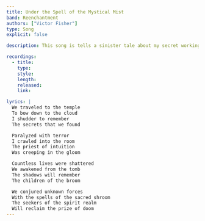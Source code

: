 ```yaml
---
title: Under the Spell of the Mystical Mist
band: Reenchantment
authors: ["Victor Fisher"]
type: Song
explicit: false

description: This song is tells a sinister tale about my secret workings with the most extreme forms of magical rites.

recordings:
  - title: 
    type: 
    style: 
    length: 
    released: 
    link: 

lyrics: |
  We traveled to the temple
  To bow down to the cloud
  I shudder to remember
  The secrets that we found

  Paralyzed with terror
  I crawled into the room
  The priest of intuition
  Was creeping in the gloom

  Countless lives were shattered
  We awakened from the tomb
  The shadows will remember
  The children of the broom

  We conjured unknown forces
  With the spells of the sacred shroom
  The seekers of the spirit realm
  Will reclaim the prize of doom
---
```

